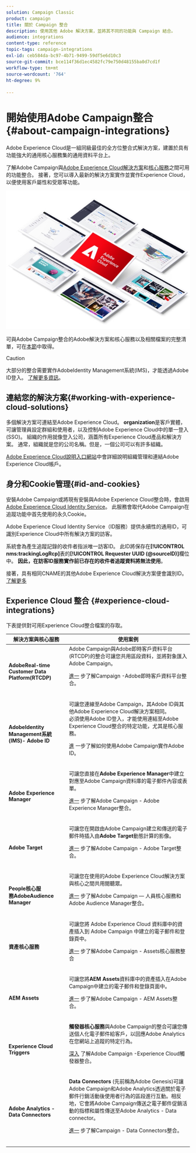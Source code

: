 ```yaml
---
solution: Campaign Classic
product: campaign
title: 關於 Campaign 整合
description: 使用其他 Adobe 解決方案，並將其不同的功能與 Campaign 結合。
audience: integrations
content-type: reference
topic-tags: campaign-integrations
exl-id: ceb584da-bc97-4b71-9499-59df5e6d10c3
source-git-commit: bce114f36d1ec4582fc79e750d48155ba0d7cd1f
workflow-type: tm+mt
source-wordcount: '764'
ht-degree: 9%

---
```


# 開始使用Adobe Campaign整合{#about-campaign-integrations}

Adobe Experience Cloud是一組同級最佳的全方位整合式解決方案，建置於具有功能強大的通用核心服務集的通用資料平台上。

了解Adobe Campaign與[Adobe Experience Cloud解決方案](https://experienceleague.adobe.com/docs/core-services/interface/marketing-cloud-integrations.html)和[核心服務](https://experienceleague.adobe.com/docs/core-services/interface/about-core-services/core-services.html)之間可用的功能整合。 接著，您可以導入最新的解決方案實作並實作Experience Cloud，以便使用客戶屬性和受眾等功能。

![](assets/ExCloud-solutions.png)

可與Adobe Campaign整合的Adobe解決方案和核心服務以及相關檔案的完整清單，可在[本節](#experience-cloud-integrations)中取得。

>[!CAUTION]
>
>大部分的整合需要實作AdobeIdentity Management系統(IMS)，才能透過Adobe ID登入。 [了解更多資訊](../../integrations/using/about-adobe-id.md)。


## 連結您的解決方案{#working-with-experience-cloud-solutions}

多個解決方案可連結至Adobe Experience Cloud。 **organization**&#x200B;是客戶實體，可讓管理員設定群組和使用者，以及控制Adobe Experience Cloud中的單一登入(SSO)。 組織的作用就像登入公司，涵蓋所有Experience Cloud產品和解決方案。 通常，組織就是您的公司名稱。但是，一個公司可以有許多組織。

[Adobe Experience Cloud說明入口網站](https://experienceleague.adobe.com/docs/core-services/interface/manage-users-and-products/organizations.html)中會詳細說明組織管理和連結Adobe Experience Cloud帳戶。

## 身分和Cookie管理{#id-and-cookies}

安裝Adobe Campaign或將現有安裝與Adobe Experience Cloud整合時，會啟用[Adobe Experience Cloud Identity Service](https://experienceleague.adobe.com/docs/id-service/using/home.html)。 此服務會取代Adobe Campaign在追蹤功能中首先使用的永久Cookie。

Adobe Experience Cloud Identity Service（ID服務）提供永續性的通用ID，可識別Experience Cloud中所有解決方案的訪客。

系統會為產生追蹤記錄的收件者指派唯一訪客ID。 此ID將保存在&#x200B;**[!UICONTROL nms:trackingLogRcp]**&#x200B;表的&#x200B;**[!UICONTROL Requester UUID (@sourceID)]**&#x200B;欄位中。 **因此，在訪客ID服務實作前已存在的收件者追蹤資料將無法使用**。

接著，具有相同CNAME的其他Adobe Experience Cloud解決方案便會識別ID。 [了解更多](https://experienceleague.adobe.com/docs/id-service/using/reference/analytics-reference/cname.html)

## Experience Cloud 整合 {#experience-cloud-integrations}

下表提供對可用Experience Cloud整合檔案的存取。

<table> 
 <thead> 
  <tr> 
   <th> 解決方案與核心服務<br /> </th> 
   <th> 使用案例<br /> </th> 
  </tr> 
 </thead> 
 <tbody> 
  <tr> 
   <td> <strong>AdobeReal-time Customer Data Platform(RTCDP)</strong><br /> </td> 
   <td> Adobe Campaign與Adobe即時客戶資料平台(RTCDP)的整合可讓您共用區段資料，並將對象匯入Adobe Campaign。<br /> <p><a href="../../integrations/using/get-started-sources-destinations.md">進一</a> 步了解Campaign -Adobe即時客戶資料平台整合。</p><br /> </td> 
  </tr> 
  <tr> 
   <td> <strong>AdobeIdentity Management系統(IMS)- Adobe ID</strong><br /> </td> 
   <td> 可讓您連線至Adobe Campaign，其Adobe ID與其他Adobe Experience Cloud解決方案相同。<br /> 必須使用Adobe ID登入，才能使用連結至Adobe Experience Cloud整合的特定功能，尤其是核心服務。<br /> <p><a href="../../integrations/using/about-adobe-id.md">進</a> 一步了解如何使用Adobe Campaign實作Adobe ID。</p><br /> </td> 
  </tr> 
  <tr> 
   <td> <strong>Adobe Experience Manager</strong><br /> </td> 
   <td> 可讓您直接在<strong>Adobe Experience Manager</strong>中建立對應至Adobe Campaign資料庫的電子郵件內容或表單。<br /> <p><a href="../../integrations/using/about-adobe-experience-manager.md">進一</a> 步了解Adobe Campaign - Adobe Experience Manager整合。</p><br /> </td> 
  </tr> 
  <tr> 
   <td> <strong>Adobe Target</strong><br /> </td> 
   <td> 可讓您在開啟由Adobe Campaign建立和傳送的電子郵件時插入由<strong>Adobe Target</strong>動態計算的影像。<br /> <p><a href="../../integrations/using/integrating-with-adobe-target.md">進一</a> 步了解Adobe Campaign - Adobe Target整合。</p><br /> </td> 
  </tr> 
  <tr> 
   <td> <strong>People核心服</strong><br /> <strong>務AdobeAudience Manager</strong><br /> </td> 
   <td> 可讓您在使用的Adobe Experience Cloud解決方案與核心之間共用閱聽眾。<br /> <p><a href="../../integrations/using/sharing-audiences-with-adobe-experience-cloud.md">進一</a> 步了解Adobe Campaign — 人員核心服務和Adobe Audience Manager整合。</p><br /> </td> 
  </tr> 
  <tr> 
   <td> <strong>資產核心服務</strong><br /> </td> 
   <td> 可讓您將 Adobe Experience Cloud 資料庫中的資產插入到 Adobe Campaign 中建立的電子郵件和登錄頁中。<br /> <p><a href="../../integrations/using/configuring-access-to-assets.md#integrating-with-experience-cloud-assets">進一</a> 步了解Adobe Campaign - Assets核心服務整合</p><br /> </td> 
  </tr> 
  <tr> 
   <td> <strong>AEM Assets</strong><br /> </td> 
   <td> 可讓您將<strong>AEM Assets</strong>資料庫中的資產插入在Adobe Campaign中建立的電子郵件和登錄頁面中。<br /> <p><a href="../../integrations/using/configuring-access-to-assets.md#integrating-with-aem-assets">進一</a> 步了解Adobe Campaign - AEM Assets整合。</p><br /> </td> 
  </tr> 
  <tr> 
   <td> <strong>Experience Cloud Triggers</strong><br /> </td> 
   <td> <strong>觸發器核心服務</strong>與Adobe Campaign的整合可讓您傳送個人化電子郵件給客戶，以回應Adobe Analytics在您網站上追蹤的特定行為。<br /> <p><a href="https://helpx.adobe.com/tw/campaign/kb/triggers-and-campaign.html">深入</a> 了解Adobe Campaign -Experience Cloud觸發器整合。</p><br /> </td> 
  </tr> 
  <tr> 
   <td> <strong>Adobe Analytics - Data Connectors</strong><br /> </td> 
   <td> <strong>Data Connectors</strong> (先前稱為Adobe Genesis)可讓Adobe Campaign和Adobe Analytics透過關於電子郵件行銷活動後使用者行為的區段進行互動。相反地，它會將Adobe Campaign傳送之電子郵件促銷活動的指標和屬性傳送至Adobe Analytics - Data connector。<br /> <p><a href="../../platform/using/adobe-analytics-data-connector.md">進一</a> 步了解Campaign - Data Connectors整合。</p><br /> </td> 
  </tr> 
 </tbody> 
</table>

